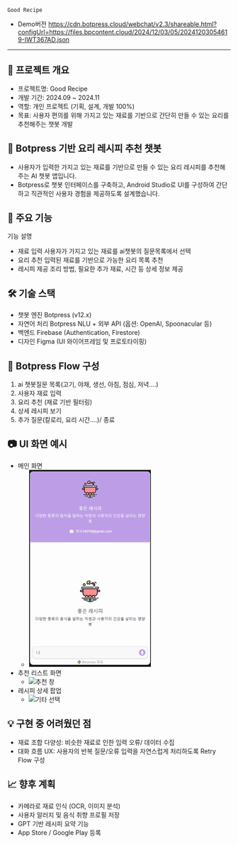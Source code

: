 `` Good Recipe ``

* Demo버전 <https://cdn.botpress.cloud/webchat/v2.3/shareable.html?configUrl=https://files.bpcontent.cloud/2024/12/03/05/20241203054619-IWT367AD.json>
     
--- 
## 📱 프로젝트 개요
* 프로젝트명: Good Recipe
* 개발 기간: 2024.09 ~ 2024.11
* 역할: 개인 프로젝트 (기획, 설계, 개발 100%)
* 목표: 사용자 편의를 위해 가지고 있는 재료를 기반으로 간단히 만들 수 있는 요리를 추천해주는 챗봇 개발

## 🧠 Botpress 기반 요리 레시피 추천 챗봇
* 사용자가 입력한 가지고 있는 재료를 기반으로 만들 수 있는 요리 레시피를 추천해주는 AI 챗봇 앱입니다.
* Botpress로 챗봇 인터페이스를 구축하고, Android Studio로 UI를 구성하여 간단하고 직관적인 사용자 경험을 제공하도록 설계했습니다.

## 🧩 주요 기능
기능	설명
* 재료 입력	사용자가 가지고 있는 재료를 ai챗봇의 질문목록에서 선택
* 요리 추천	입력된 재료를 기반으로 가능한 요리 목록 추천
* 레시피 제공	조리 방법, 필요한 추가 재료, 시간 등 상세 정보 제공

## 🛠️ 기술 스택
* 챗봇 엔진	Botpress (v12.x)
* 자연어 처리	Botpress NLU + 외부 API (옵션: OpenAI, Spoonacular 등)
* 백엔드	Firebase (Authentication, Firestore)
* 디자인	Figma (UI 와이어프레임 및 프로토타이핑)

## 🤖 Botpress Flow 구성
1. ai 챗봇질문 목록(고기, 야채, 생선, 아침, 점심, 저녁....)
2. 사용자 재료 입력
3. 요리 추천 (재료 기반 필터링)
4. 상세 레시피 보기
5. 추가 질문(칼로리, 요리 시간....)/ 종료

## 📷 UI 화면 예시
* 메인 화면
     * ![GOOD Recipe](./GOOD%20RECIPE.png)
* 추천 리스트 화면
     * ![추천 창](https://./botpress_select.PNG)
* 레시피 상세 팝업
     * ![기타 선택](https://./botpress_another.PNG)

## 💡 구현 중 어려웠던 점
* 재료 조합 다양성: 비슷한 재료로 인한 입력 오류/ 데이터 수집
* 대화 흐름 UX: 사용자의 반복 질문/오류 입력을 자연스럽게 처리하도록 Retry Flow 구성

## 📈 향후 계획
* 카메라로 재료 인식 (OCR, 이미지 분석)
* 사용자 알러지 및 음식 취향 프로필 저장
* GPT 기반 레시피 요약 기능
* App Store / Google Play 등록
